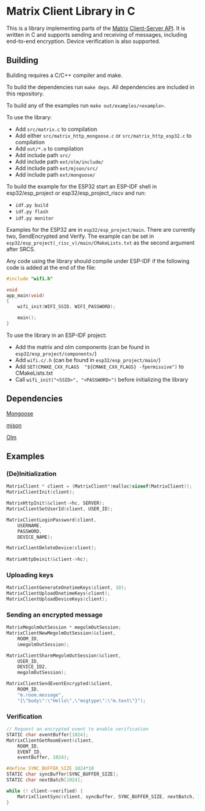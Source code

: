 # Matrix Client Library in C

This is a library implementing parts of the [Matrix](https://matrix.org/) [Client-Server API](https://spec.matrix.org/v1.8/client-server-api/).
It is written in C and supports sending and receiving of messages, including end-to-end encryption.
Device verification is also supported.

## Building

Building requires a C/C++ compiler and make.

To build the dependencies run `make deps`.
All dependencies are included in this repository.

To build any of the examples run `make out/examples/<example>`.

To use the library:
- Add `src/matrix.c` to compilation
- Add either `src/matrix_http_mongoose.c` or `src/matrix_http_esp32.c` to compilation
- Add `out/*.o` to compilation
- Add include path `src/`
- Add include path `ext/olm/include/`
- Add include path `ext/mjson/src/`
- Add include path `ext/mongoose/`

To build the example for the ESP32 start an ESP-IDF shell in esp32/esp_project or esp32/esp_project_riscv and run:
- `idf.py build`
- `idf.py flash`
- `idf.py monitor`

Examples for the ESP32 are in `esp32/esp_project/main`.
There are currently two, SendEncrypted and Verify.
The example can be set in `esp32/esp_project(_risc_v)/main/CMakeLists.txt` as the second argument after SRCS.

Any code using the library should compile under ESP-IDF if the following code is added at the end of the file:
```c
#include "wifi.h"

void
app_main(void)
{
    wifi_init(WIFI_SSID, WIFI_PASSWORD);

    main();
}
```

To use the library in an ESP-IDF project:
- Add the matrix and olm components (can be found in `esp32/esp_project/components/`)
- Add `wifi.c/.h` (can be found in `esp32/esp_project/main/`)
- Add `SET(CMAKE_CXX_FLAGS  "${CMAKE_CXX_FLAGS} -fpermissive")` to CMakeLists.txt
- Call `wifi_init("<SSID>", "<PASSWORD>")` before initializing the library

## Dependencies
[Mongoose](https://github.com/cesanta/mongoose)

[mjson](https://github.com/cesanta/mjson)

[Olm](https://gitlab.matrix.org/matrix-org/olm)

## Examples

### (De)Initialization
```c
MatrixClient * client = (MatrixClient*)malloc(sizeof(MatrixClient));
MatrixClientInit(client);

MatrixHttpInit(&client->hc, SERVER);
MatrixClientSetUserId(client, USER_ID);

MatrixClientLoginPassword(client,
    USERNAME,
    PASSWORD,
    DEVICE_NAME);

MatrixClientDeleteDevice(client);
    
MatrixHttpDeinit(&client->hc);
```

### Uploading keys
```c
MatrixClientGenerateOnetimeKeys(client, 10);
MatrixClientUploadOnetimeKeys(client);
MatrixClientUploadDeviceKeys(client);
```

### Sending an encrypted message
```c
MatrixMegolmOutSession * megolmOutSession;
MatrixClientNewMegolmOutSession(&client,
    ROOM_ID,
    &megolmOutSession);

MatrixClientShareMegolmOutSession(&client,
    USER_ID,
    DEVICE_ID2,
    megolmOutSession);

MatrixClientSendEventEncrypted(&client,
    ROOM_ID,
    "m.room.message",
    "{\"body\":\"Hello\",\"msgtype\":\"m.text\"}");
```

### Verification
```c
// Request an encrypted event to enable verification
STATIC char eventBuffer[1024];
MatrixClientGetRoomEvent(client,
    ROOM_ID,
    EVENT_ID,
    eventBuffer, 1024);

#define SYNC_BUFFER_SIZE 1024*10
STATIC char syncBuffer[SYNC_BUFFER_SIZE];
STATIC char nextBatch[1024];

while (! client->verified) {
    MatrixClientSync(client, syncBuffer, SYNC_BUFFER_SIZE, nextBatch, 1024);
}
```

